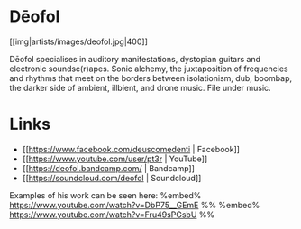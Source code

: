 # Dēofol

[[img|artists/images/deofol.jpg|400]]

Dēofol specialises in auditory manifestations, dystopian guitars and electronic soundsc(r)apes. Sonic alchemy, the juxtaposition of frequencies and rhythms that meet on the borders between isolationism, dub, boombap, the darker side of ambient, illbient, and drone music. File under music.

# Links

* [[https://www.facebook.com/deuscomedenti | Facebook]]
* [[https://www.youtube.com/user/pt3r | YouTube]]
* [[https://deofol.bandcamp.com/ | Bandcamp]]
* [[https://soundcloud.com/deofol | Soundcloud]]

Examples of his work can be seen here:
%embed% https://www.youtube.com/watch?v=DbP75__GEmE %%
%embed% https://www.youtube.com/watch?v=Fru49sPGsbU %%
